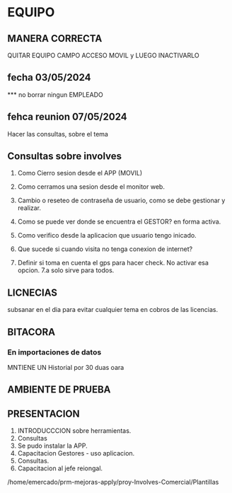 # EQUIPO

## MANERA CORRECTA
QUITAR EQUIPO CAMPO
ACCESO MOVIL
y LUEGO INACTIVARLO

## fecha 03/05/2024
*** no borrar ningun EMPLEADO

## fehca reunion 07/05/2024
Hacer las consultas, sobre el tema

## Consultas sobre involves

1. Como Cierro sesion desde el APP (MOVIL)

2. Como cerramos una sesion desde el monitor web.

3. Cambio o reseteo de contraseña de usuario, como se debe gestionar y realizar.

4. Como se puede ver donde se encuentra el GESTOR? en forma activa.

5. Como verifico desde la aplicacion que usuario tengo inicado.


6. Que sucede si cuando visita no tenga conexion de internet?

7. Definir si toma en cuenta el gps para hacer check.
No activar esa opcion. 
7.a  solo sirve para todos.

## LICNECIAS
subsanar en el dia para evitar cualquier tema en cobros de las licencias.

## BITACORA 
### En importaciones de datos
MNTIENE UN Historial por 30 duas oara 

## AMBIENTE DE PRUEBA


## PRESENTACION
1. INTRODUCCCION sobre herramientas.
2. Consultas
3. Se pudo instalar la APP.
4. Capacitacion Gestores - uso aplicacion.
5. Consultas.
6. Capacitacion al jefe reiongal.



/home/emercado/prm-mejoras-apply/proy-Involves-Comercial/Plantillas